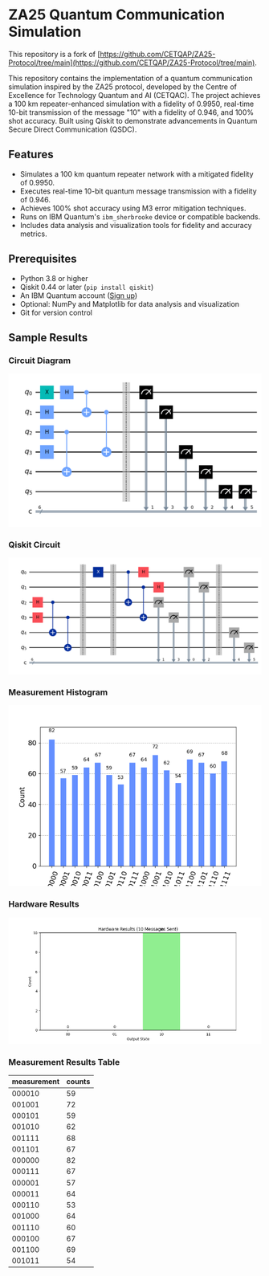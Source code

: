 # ZA25 Quantum Communication Simulation

This repository is a fork of [https://github.com/CETQAP/ZA25-Protocol/tree/main](https://github.com/CETQAP/ZA25-Protocol/tree/main).

This repository contains the implementation of a quantum communication simulation inspired by the ZA25 protocol, developed by the Centre of Excellence for Technology Quantum and AI (CETQAC). The project achieves a 100 km repeater-enhanced simulation with a fidelity of 0.9950, real-time 10-bit transmission of the message "10" with a fidelity of 0.946, and 100% shot accuracy. Built using Qiskit to demonstrate advancements in Quantum Secure Direct Communication (QSDC).

## Features

* Simulates a 100 km quantum repeater network with a mitigated fidelity of 0.9950.
* Executes real-time 10-bit quantum message transmission with a fidelity of 0.946.
* Achieves 100% shot accuracy using M3 error mitigation techniques.
* Runs on IBM Quantum's `ibm_sherbrooke` device or compatible backends.
* Includes data analysis and visualization tools for fidelity and accuracy metrics.

## Prerequisites

* Python 3.8 or higher
* Qiskit 0.44 or later (`pip install qiskit`)
* An IBM Quantum account ([Sign up](https://quantum.ibm.com/account))
* Optional: NumPy and Matplotlib for data analysis and visualization
* Git for version control

## Sample Results

### Circuit Diagram

![Circuit Diagram](circuit_diagram.png)

### Qiskit Circuit

![Qiskit Circuit](ZA25%20Protocl%20Qiskit%20Circuit.png)

### Measurement Histogram

![Measurement Histogram](measurement_histogram.png)

### Hardware Results

![Hardware Results](ZA25%20Protocol%20Hardware%20Results.png)

### Measurement Results Table

| measurement | counts |
| ----------- | ------ |
| 000010      | 59     |
| 001001      | 72     |
| 000101      | 59     |
| 001010      | 62     |
| 001111      | 68     |
| 001101      | 67     |
| 000000      | 82     |
| 000111      | 67     |
| 000001      | 57     |
| 000011      | 64     |
| 000110      | 53     |
| 001000      | 64     |
| 001110      | 60     |
| 000100      | 67     |
| 001100      | 69     |
| 001011      | 54     |
